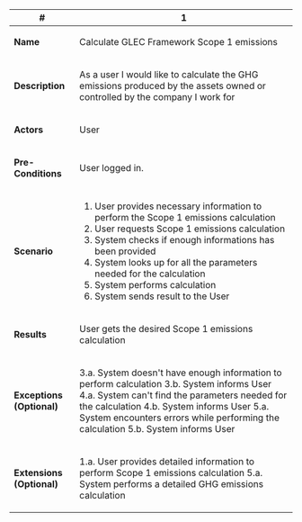 <table>
<thead>
<tr>
<th>#</th>
<th>1</th>
</tr>
</thead>
<tbody>
<tr>
<td>

**Name**

</td>
<td>

Calculate GLEC Framework Scope 1 emissions

</td>
</tr>
<tr>
<td>

**Description**

</td>
<td>

As a user I would like to calculate the GHG emissions produced by the assets owned or controlled by the company I work for

</td>
</tr>
<tr>
<td>

**Actors**

</td>
<td>

User

</td>
</tr>
<tr>
<td>

**Pre-Conditions**

</td>
<td>

User logged in.

</td>
</tr>
<tr>
<td>

**Scenario**

</td>
<td>

1. User provides necessary information to perform the Scope 1 emissions calculation
2. User requests Scope 1 emissions calculation
3. System checks if enough informations has been provided
4. System looks up for all the parameters needed for the calculation
5. System performs calculation
6. System sends result to the User

</td>
</tr>
<tr>
<td>

**Results**

</td>
<td>

User gets the desired Scope 1 emissions calculation

</td>
</tr>
<tr>
<td>

**Exceptions (Optional)**

</td>
<td>

3.a. System doesn't have enough information to perform calculation
3.b. System informs User
4.a. System can't find the parameters needed for the calculation
4.b. System informs User
5.a. System encounters errors while performing the calculation
5.b. System informs User

</td>
</tr>
<tr>
<td>

**Extensions (Optional)**

</td>
<td>

1.a. User provides detailed information to perform Scope 1 emissions calculation
5.a. System performs a detailed GHG emissions calculation

</td>
</tr>
</tbody>
</table>